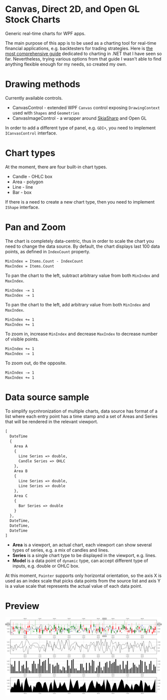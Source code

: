 # Canvas, Direct 2D, and Open GL Stock Charts

Generic real-time charts for WPF apps. 

The main purpose of this app is to be used as a charting tool for real-time financial applications, e.g. backtesters for trading strategies. 
Here is [the most comprehensive guide](https://github.com/artemiusgreat/Csharp-Data-Visualization) dedicated to charting in .NET that I have seen so far. 
Nevertheless, trying various options from that guide I wasn't able to find anything flexible enough for my needs, so created my own. 

# Drawing methods

Currently available controls.

* CanvasControl - extended WPF `Canvas` control exposing `DrawingContext` used with `Shapes` and `Geometries`
* CanvasImageControl - a wrapper around [SkiaSharp](https://github.com/mono/SkiaSharp) and Open GL 

In order to add a different type of panel, e.g. `GDI+`, you need to implement `ICanvasControl` interface.

# Chart types 

At the moment, there are four built-in chart types. 

* Candle - OHLC box
* Area - polygon
* Line - line 
* Bar - box

If there is a need to create a new chart type, then you need to implement `IShape` interface. 

# Pan and Zoom 

The chart is completely data-centric, thus in order to scale the chart you need to change the data source. 
By default, the chart displays last 100 data points, as defined in `IndexCount` property. 

```
MinIndex = Items.Count - IndexCount
MaxIndex = Items.Count
```

To pan the chart to the left, subtract arbitrary value from both `MinIndex` and `MaxIndex`. 

```
MinIndex -= 1
MaxIndex -= 1
```

To pan the chart to the left, add arbitrary value from both `MinIndex` and `MaxIndex`. 

```
MinIndex += 1
MaxIndex += 1
```

To zoom in, increase `MinIndex` and decrease `MaxIndex` to decrease number of visible points. 

```
MinIndex += 1
MaxIndex -= 1
```

To zoom out, do the opposite. 

```
MinIndex -= 1
MaxIndex += 1
```

# Data source sample

To simplify sycnhronization of multiple charts, data source has format of a list where each entry point has a time stamp and a set of Areas and Series that will be rendered in the relevant viewport. 

```
[
  DateTime
  {
    Area A
    {
      Line Series => double,
      Candle Series => OHLC
    },
    Area B 
    {
      Line Series => double,
      Line Series => double
    },
    Area C 
    {
      Bar Series => double
    }
  }, 
  DateTime,
  DateTime,
  DateTime
]

```

* **Area** is a viewport, an actual chart, each viewport can show several types of series, e.g. a mix of candles and lines.
* **Series** is a single chart type to be displayed in the viewport, e.g. lines. 
* **Model** is a data point of `dynamic` type, can accept different type of inputs, e.g. double or OHLC box.

At this moment, `Painter` supports only horizontal orientation, so the axis X is used as an index scale that picks data points from the source list and axis Y is a value scale that represents the actual value of each data point. 

# Preview 

![](Screens/Preview.png)
